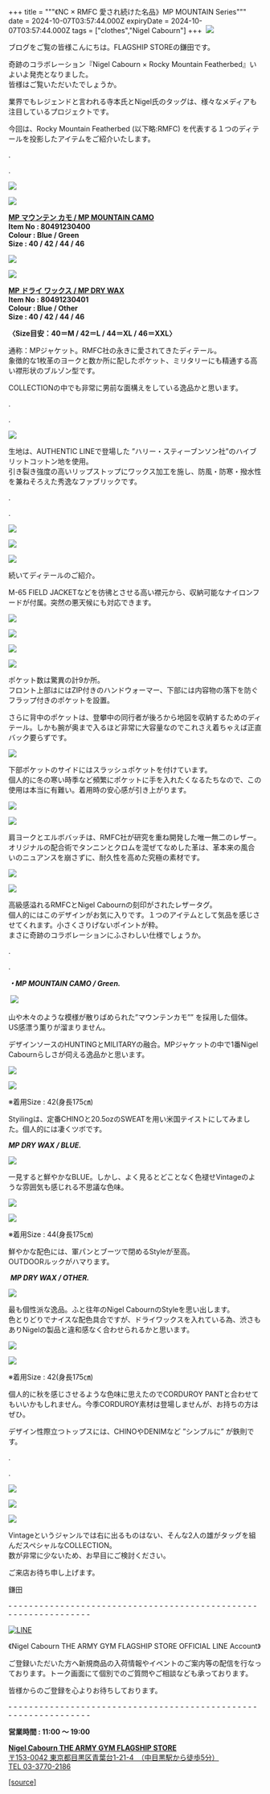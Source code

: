 +++
title = """《NC × RMFC 愛され続けた名品》MP MOUNTAIN Series"""
date = 2024-10-07T03:57:44.000Z
expiryDate = 2024-10-07T03:57:44.000Z
tags = ["clothes","Nigel Cabourn"]
+++
 ![](https://cdn.shopify.com/s/files/1/0094/9295/5196/files/IMG_4012_a20315f7-6f7e-4550-a17b-305f71bbbddb_480x480.jpg?v=1727941650)

ブログをご覧の皆様こんにちは。FLAGSHIP STOREの鎌田です。

奇跡のコラボレーション『Nigel Cabourn × Rocky Mountain Featherbed』いよいよ発売となりました。  
皆様はご覧いただいたでしょうか。

業界でもレジェンドと言われる寺本氏とNigel氏のタッグは、様々なメディアも注目しているプロジェクトです。

今回は、Rocky Mountain Featherbed (以下略:RMFC) を代表する１つのディテールを投影したアイテムをご紹介いたします。

.

.

![](https://cdn.shopify.com/s/files/1/0094/9295/5196/files/80491230400-1_2793aa01-9c82-45e6-8448-27be72c0d33d_480x480.jpg?v=1727937913)

![](https://cdn.shopify.com/s/files/1/0094/9295/5196/files/80491230400-2_e444f223-499b-45d0-9325-d29595505fdc_480x480.jpg?v=1727937912)

[**MP マウンテン カモ / MP MOUNTAIN CAMO**](https://cabourn.jp/products/80491230400)  
**Item No : 80491230400**  
**Colour : Blue / Green**  
**Size : 40 / 42 / 44 / 46**

![](https://cdn.shopify.com/s/files/1/0094/9295/5196/files/80491230401-1_e0af4a4a-6165-4e1d-8840-85fcd40814a7_480x480.jpg?v=1727937912)

![](https://cdn.shopify.com/s/files/1/0094/9295/5196/files/80491230401-2_d83fe1e9-420d-4bf4-b0c1-154171bba77f_480x480.jpg?v=1727937912)

[**MP ドライ ワックス / MP DRY WAX**](https://cabourn.jp/products/80491230401)  
**Item No : 80491230401**  
**Colour : Blue / Other**  
**Size : 40 / 42 / 44 / 46**

**〈Size目安：40＝M / 42＝L / 44＝XL / 46＝XXL〉**

通称：MPジャケット。RMFC社の永きに愛されてきたディテール。  
象徴的な1枚革のヨークと数か所に配したポケット、ミリタリーにも精通する高い襟形状のブルゾン型です。

COLLECTIONの中でも非常に男前な面構えをしている逸品かと思います。  

.

.

![](https://cdn.shopify.com/s/files/1/0094/9295/5196/files/IMG_4015_aadc0bdb-2b93-4274-b815-264b9f84abd4_480x480.jpg?v=1728009999)

生地は、AUTHENTIC LINEで登場した ”ハリー・スティーブンソン社”のハイブリットコットン地を使用。  
引き裂き強度の高いリップストップにワックス加工を施し、防風・防寒・撥水性を兼ねそろえた秀逸なファブリックです。

.

.

![](https://cdn.shopify.com/s/files/1/0094/9295/5196/files/IMG_5185_480x480.jpg?v=1727937917)

![](https://cdn.shopify.com/s/files/1/0094/9295/5196/files/IMG_5163_480x480.jpg?v=1727937918)

![](https://cdn.shopify.com/s/files/1/0094/9295/5196/files/IMG_5161_194b95e3-403e-4616-8b99-8a3beee69e6a_480x480.jpg?v=1727937917)

続いてディテールのご紹介。

M-65 FIELD JACKETなどを彷彿とさせる高い襟元から、収納可能なナイロンフードが付属。突然の悪天候にも対応できます。

![](https://cdn.shopify.com/s/files/1/0094/9295/5196/files/IMG_5140_480x480.jpg?v=1727937919)

![](https://cdn.shopify.com/s/files/1/0094/9295/5196/files/IMG_5143_b0b0c06d-dd41-4c60-9e48-d1da244a601b_480x480.jpg?v=1727937918)

![](https://cdn.shopify.com/s/files/1/0094/9295/5196/files/IMG_5137_480x480.jpg?v=1727937918)

![](https://cdn.shopify.com/s/files/1/0094/9295/5196/files/IMG_5075_480x480.jpg?v=1727937917)

ポケット数は驚異の計9か所。  
フロント上部はにはZIP付きのハンドウォーマー、下部には内容物の落下を防ぐフラップ付きのポケットを設置。

さらに背中のポケットは、登攀中の同行者が後ろから地図を収納するためのディテール。しかも腕が奥まで入るほど非常に大容量なのでこれさえ着ちゃえば正直バック要らずです。

![](https://cdn.shopify.com/s/files/1/0094/9295/5196/files/IMG_5144_e78d596c-bdae-4926-8343-db8ef3b471bf_480x480.jpg?v=1727937919)

下部ポケットのサイドにはスラッシュポケットを付けています。  
個人的に冬の寒い時季など頻繁にポケットに手を入れたくなるたちなので、この使用は本当に有難い。着用時の安心感が引き上がります。

![](https://cdn.shopify.com/s/files/1/0094/9295/5196/files/IMG_4786_480x480.jpg?v=1727937913)

![](https://cdn.shopify.com/s/files/1/0094/9295/5196/files/IMG_5089_480x480.jpg?v=1727938961)

肩ヨークとエルボバッチは、RMFC社が研究を重ね開発した唯一無二のレザー。  
オリジナルの配合術でタンニンとクロムを混ぜてなめした革は、革本来の風合いのニュアンスを崩さずに、耐久性を高めた究極の素材です。

![](https://cdn.shopify.com/s/files/1/0094/9295/5196/files/IMG_5173_21900742-bd68-49c1-8ea2-b33c8c0d075b_480x480.jpg?v=1727937918)

![](https://cdn.shopify.com/s/files/1/0094/9295/5196/files/IMG_5153_480x480.jpg?v=1727937918)

高級感溢れるRMFCとNigel Cabournの刻印がされたレザータグ。  
個人的にはこのデザインがお気に入りです。１つのアイテムとして気品を感じさせてくれます。小さくさりげないポイントが粋。  
まさに奇跡のコラボレーションにふさわしい仕様でしょうか。

.

.

_**・MP MOUNTAIN CAMO / Green.**_

 ![](https://cdn.shopify.com/s/files/1/0094/9295/5196/files/IMG_5122_20cc102f-72f3-4297-938e-6dbba6048a61_480x480.jpg?v=1727928631)

山や木々のような模様が散りばめられた”マウンテンカモ”” を採用した個体。  
US感漂う薫りが溜まりません。

デザインソースのHUNTINGとMILITARYの融合。MPジャケットの中で1番Nigel Cabournらしさが伺える逸品かと思います。

![](https://cdn.shopify.com/s/files/1/0094/9295/5196/files/IMG_5095_213d92c7-4e9f-49ef-8155-21a848c3684c_480x480.jpg?v=1727937920)

![](https://cdn.shopify.com/s/files/1/0094/9295/5196/files/IMG_5118_480x480.jpg?v=1727937920)

※着用Size : 42(身長175㎝)

Styilingは、定番CHINOと20.5ozのSWEATを用い米国テイストにしてみました。個人的には凄くツボです。

_**MP DRY WAX / BLUE.**_

![](https://cdn.shopify.com/s/files/1/0094/9295/5196/files/IMG_4780_c9dfe4b3-1f4e-4d1a-9cbc-49650273a88b_480x480.jpg?v=1727928630)

一見すると鮮やかなBLUE。しかし、よく見るとどことなく色褪せVintageのような雰囲気も感じれる不思議な色味。

![](https://cdn.shopify.com/s/files/1/0094/9295/5196/files/IMG_4757_480x480.jpg?v=1727937914)

![](https://cdn.shopify.com/s/files/1/0094/9295/5196/files/IMG_4766_c6157f6a-d887-4cf3-b2c8-a1f232fb083b_480x480.jpg?v=1727937915)

※着用Size : 44(身長175㎝)

鮮やかな配色には、軍パンとブーツで閉めるStyleが至高。  
OUTDOORルックがハマります。

 _**MP DRY WAX / OTHER.**_

![](https://cdn.shopify.com/s/files/1/0094/9295/5196/files/IMG_5072_6446544d-d85a-48a4-ae15-2d5734b9a35f_480x480.jpg?v=1727928631)

最も個性派な逸品。ふと往年のNigel CabournのStyleを思い出します。  
色とりどりでナイスな配色具合ですが、ドライワックスを入れている為、渋さもありNigelの製品と違和感なく合わせられるかと思います。

![](https://cdn.shopify.com/s/files/1/0094/9295/5196/files/IMG_5066_480x480.jpg?v=1727937919)

![](https://cdn.shopify.com/s/files/1/0094/9295/5196/files/IMG_5082_480x480.jpg?v=1727937919)

※着用Size : 42(身長175㎝)

個人的に秋を感じさせるような色味に思えたのでCORDUROY PANTと合わせてもいいかもしれません。今季CORDUROY素材は登場しませんが、お持ちの方はぜひ。

デザイン性際立つトップスには、CHINOやDENIMなど ”シンプルに” が鉄則です。

.

.

![](https://cdn.shopify.com/s/files/1/0094/9295/5196/files/IMG_5265_480x480.jpg?v=1728189940)

![](https://cdn.shopify.com/s/files/1/0094/9295/5196/files/IMG_5268_6f809b93-984a-49ae-ae91-f3a8535fe874_480x480.jpg?v=1728189939)

![](https://cdn.shopify.com/s/files/1/0094/9295/5196/files/IMG_5279_480x480.jpg?v=1728189940)

Vintageというジャンルでは右に出るものはない、そんな2人の雄がタッグを組んだスペシャルなCOLLECTION。  
数が非常に少ないため、お早目にご検討ください。

ご来店お待ち申し上げます。

鎌田

\- - - - - - - - - - - - - - - - - - - - - - - - - - - - - - - - - - - - - - - - - - - - - - - - - - - - - - - - - - - - - - - -  

[![LINE](https://cdn.shopify.com/s/files/1/0094/9295/5196/files/ja_600x600.png?v=1631941030)](https://lin.ee/NpdpRpF)

《Nigel Cabourn THE ARMY GYM FLAGSHIP STORE OFFICIAL LINE Account》

ご登録いただいた方へ新規商品の入荷情報やイベントのご案内等の配信を行なっております。トーク画面にて個別でのご質問やご相談なども承っております。

皆様からのご登録を心よりお待ちしております。

\- - - - - - - - - - - - - - - - - - - - - - - - - - - - - - - - - - - - - - - - - - - - - - - - - - - - - - - - - - - - - - - - 

**営業時間 : 11:00 〜 19:00**

[**Nigel Cabourn THE ARMY GYM FLAGSHIP STORE**](https://cabourn.jp/pages/flagship)  
[〒153-0042 東京都目黒区青葉台1-21-4　（中目黒駅から徒歩5分）](https://cabourn.jp/pages/flagship)  
[TEL 03-3770-2186](https://cabourn.jp/pages/flagship)

[[source]](https://cabourn.jp/blogs/shop-info/flagship20241007)
